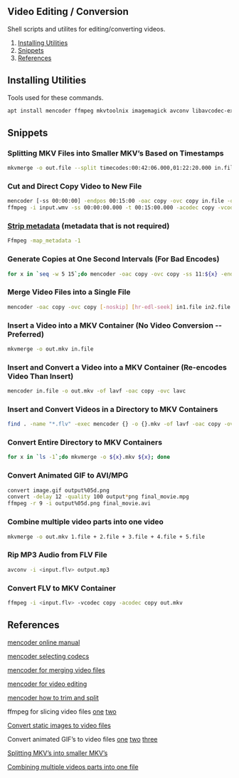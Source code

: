 Video Editing / Conversion
--------------------------
Shell scripts and utilites for editing/converting videos.

1. [Installing Utilities](#installing-utilities)
1. [Snippets](#snippets)
1. [References](#references)

Installing Utilities
--------------------
Tools used for these commands.

```bash
apt install mencoder ffmpeg mkvtoolnix imagemagick avconv libavcodec-extra-53 libav-tools
```

Snippets
--------
### Splitting MKV Files into Smaller MKV’s Based on Timestamps
```bash
mkvmerge -o out.file --split timecodes:00:42:06.000,01:22:20.000 in.file
```

### Cut and Direct Copy Video to New File
```bash
mencoder [-ss 00:00:00] -endpos 00:15:00 -oac copy -ovc copy in.file -o out.file
ffmpeg -i input.wmv -ss 00:00:00.000 -t 00:15:00.000 -acodec copy -vcodec copy output.wmv
```

### [Strip metadata][1] (metadata that is not required)
```bash
Ffmpeg -map_metadata -1
```

### Generate Copies at One Second Intervals (For Bad Encodes)
```bash
for x in `seq -w 5 15`;do mencoder -oac copy -ovc copy -ss 11:${x} -endpos 14:00 in.file -o out-${x}.file;done
```

### Merge Video Files into a Single File
```bash
mencoder -oac copy -ovc copy [-noskip] [hr-edl-seek] in1.file in2.file inX.file -o out.file
```

### Insert a Video into a MKV Container (No Video Conversion -- Preferred)
```bash
mkvmerge -o out.mkv in.file
```

### Insert and Convert a Video into a MKV Container (Re-encodes Video Than Insert)
```bash
mencoder in.file -o out.mkv -of lavf -oac copy -ovc lavc
```

### Insert and Convert Videos in a Directory to MKV Containers
```bash
find . -name "*.flv" -exec mencoder {} -o {}.mkv -of lavf -oac copy -ovc lavc \;
```

### Convert Entire Directory to MKV Containers
```bash
for x in `ls -1`;do mkvmerge -o ${x}.mkv ${x}; done
```

### Convert Animated GIF to AVI/MPG
```bash
convert image.gif output%05d.png
convert -delay 12 -quality 100 output*png final_movie.mpg
ffmpeg -r 9 -i output%05d.png final_movie.avi
```

### Combine multiple video parts into one video
```bash
mkvmerge -o out.mkv 1.file + 2.file + 3.file + 4.file + 5.file
```

### Rip MP3 Audio from FLV File
```bash
avconv -i <input.flv> output.mp3
```

### Convert FLV to MKV Container
```bash
ffmpeg -i <input.flv> -vcodec copy -acodec copy out.mkv
```

References
----------
[mencoder online manual][2]

[mencoder selecting codecs][3]

[mencoder for merging video files][4]

[mencoder for video editing][5]

[mencoder how to trim and split][6]

ffmpeg for slicing video files [one][7] [two][8]

[Convert static images to video files][9]

Convert animated GIF’s to video files [one][10] [two][11] [three][12]

[Splitting MKV’s into smaller MKV’s][13]

[Combining multiple videos parts into one file][14]

[1]: https://stackoverflow.com/questions/11474532/how-to-change-metadata-with-ffmpeg-avconv-without-creating-a-new-file
[2]: http://www.mplayerhq.hu/DOCS/HTML/en/mencoder.html
[3]: http://www.mplayerhq.hu/DOCS/HTML/en/menc-feat-selecting-codec.html
[4]: http://www.linuxquestions.org/questions/linux-general-1/how-to-merge-2-avi-together-424988/
[5]: http://bro1.centras.info/mencoder_editing.html
[6]: http://www.misterhowto.com/index.php?category=Computers&subcategory=Video&article=trim_or_split_with_mencoder
[7]: http://www.joeldare.com/wiki/video:cut_video_with_ffmpeg
[8]: http://www.mydigitallife.info/convert-flash-video-flv-files-to-mpg-or-avi-and-other-media-formats/
[9]: http://jupiter.ethz.ch/~pjt/makingMovies.html
[10]: http://stackoverflow.com/questions/3212821/animated-gif-to-avi-on-linux
[11]: http://www.catswhocode.com/blog/19-ffmpeg-commands-for-all-needs
[12]: http://www.imagemagick.org/discourse-server/viewtopic.php?f=1&t=14743&view=next
[13]: http://www.bunkus.org/videotools/mkvtoolnix/doc/mkvmerge.html
[14]: https://askubuntu.com/questions/637074/merging-multiple-more-than-two-videos-on-ubuntu